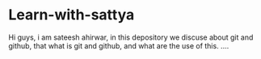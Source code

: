 # Learn-with-sattya
Hi guys, i am sateesh ahirwar, in this depository we discuse about git and github, that what is git and github, and what are the use of this. ....

